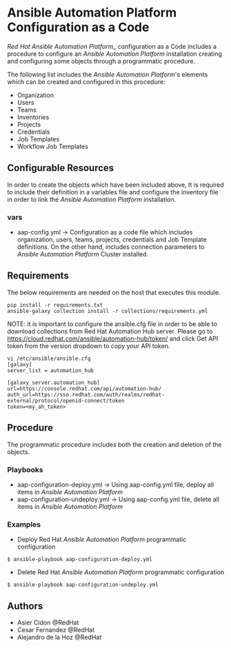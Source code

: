 # Ansible Automation Platform Configuration as a Code

_Red Hat Ansible Automation Platform__ configuration as a Code includes a procedure to configure an _Ansible Automation Platform_ installation creating and configuring some objects through a programmatic procedure. 

The following list includes the _Ansible Automation Platform_'s elements which can be created and configured in this procedure:

-   Organization
-   Users
-   Teams
-   Inventories
-   Projects
-   Credentials
-   Job Templates
-   Workflow Job Templates

## Configurable Resources

In order to create the objects which have been included above, It is required to include their definition in a variables file and configure the inventory file in order to link the _Ansible Automation Platform_ installation.

### vars

-   aap-config.yml -> Configuration as a code file which includes organization, users, teams, projects, credentials and Job Template definitions. On the other hand, includes connection parameters to _Ansible Automation Platform_ Cluster installed.

## Requirements

The below requirements are needed on the host that executes this module.

```$bash
pip install -r requirements.txt
ansible-galaxy collection install -r collections/requirements.yml
```

NOTE: it is important to configure the ansible.cfg file in order to be able to download collections from Red Hat Automation Hub server. Please go to https://cloud.redhat.com/ansible/automation-hub/token/ and click Get API token from the version dropdown to copy your API token.

```$bash
vi /etc/ansible/ansible.cfg
[galaxy]
server_list = automation_hub

[galaxy_server.automation_hub]
url=https://console.redhat.com/api/automation-hub/
auth_url=https://sso.redhat.com/auth/realms/redhat-external/protocol/openid-connect/token
token=<my_ah_token>
```

## Procedure

The programmatic procedure includes both the creation and deletion of the objects.

### Playbooks

-   aap-configuration-deploy.yml -> Using aap-config.yml file, deploy all items in _Ansible Automation Platform_
-   aap-configuration-undeploy.yml -> Using aap-config.yml file, delete all items in _Ansible Automation Platform_

### Examples

-   Deploy Red Hat _Ansible Automation Platform_ programmatic configuration
```
$ ansible-playbook aap-configuration-deploy.yml
```

-   Delete Red Hat _Ansible Automation Platform_ programmatic configuration
```
$ ansible-playbook aap-configuration-undeploy.yml
```

## Authors

- Asier Cidon @RedHat
- Cesar Fernandez @RedHat
- Alejandro de la Hoz @RedHat
